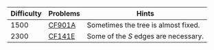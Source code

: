 | Difficulty | Problems | Hints |
| -------- | -------- | -------- |
| 1500 | [CF901A](https://codeforces.com/problemset/problem/901/A) | Sometimes the tree is almost fixed. |
| 2300 | [CF141E](https://codeforces.com/problemset/problem/141/E) | Some of the $S$ edges are necessary. |